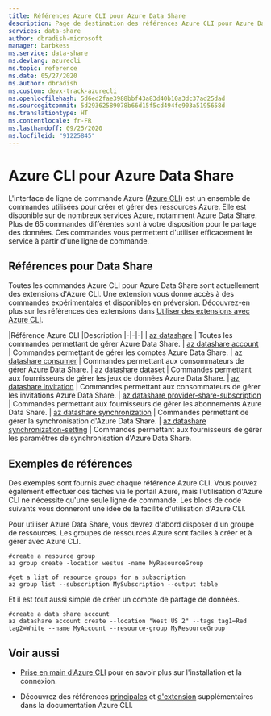 ```yaml
---
title: Références Azure CLI pour Azure Data Share
description: Page de destination des références Azure CLI pour Azure Data Share
services: data-share
author: dbradish-microsoft
manager: barbkess
ms.service: data-share
ms.devlang: azurecli
ms.topic: reference
ms.date: 05/27/2020
ms.author: dbradish
ms.custom: devx-track-azurecli
ms.openlocfilehash: 5d6ed2fae3988bbf43a83d40b10a3dc37ad25dad
ms.sourcegitcommit: 5d29362589078b66d15f5cd494fe903a5195658d
ms.translationtype: HT
ms.contentlocale: fr-FR
ms.lasthandoff: 09/25/2020
ms.locfileid: "91225845"
---
```

# <a name="azure-cli-for-azure-data-share"></a>Azure CLI pour Azure Data Share

L'interface de ligne de commande Azure ([Azure CLI](./what-is-azure-cli.md)) est un ensemble de commandes utilisées pour créer et gérer des ressources Azure.  Elle est disponible sur de nombreux services Azure, notamment Azure Data Share.  Plus de 65 commandes différentes sont à votre disposition pour le partage des données.  Ces commandes vous permettent d'utiliser efficacement le service à partir d'une ligne de commande.

## <a name="references-for-data-share"></a>Références pour Data Share

Toutes les commandes Azure CLI pour Azure Data Share sont actuellement des extensions d'Azure CLI.  Une extension vous donne accès à des commandes expérimentales et disponibles en préversion.  Découvrez-en plus sur les références des extensions dans [Utiliser des extensions avec Azure CLI](./azure-cli-extensions-overview.md).

|Référence Azure CLI |Description
|-|-|-|
| [az datashare](/cli/azure/ext/datashare/datashare) | Toutes les commandes permettant de gérer Azure Data Share.
| [az datashare account](/cli/azure/ext/datashare/datashare/account) | Commandes permettant de gérer les comptes Azure Data Share.
| [az datashare consumer](/cli/azure/ext/datashare/datashare/consumer) | Commandes permettant aux consommateurs de gérer Azure Data Share.
| [az datashare dataset](/cli/azure/ext/datashare/datashare/dataset) | Commandes permettant aux fournisseurs de gérer les jeux de données Azure Data Share.
| [az datashare invitation](/cli/azure/ext/datashare/datashare/invitation) | Commandes permettant aux consommateurs de gérer les invitations Azure Data Share.
| [az datashare provider-share-subscription](/cli/azure/ext/datashare/datashare/provider-share-subscription) | Commandes permettant aux fournisseurs de gérer les abonnements Azure Data Share.
| [az datashare synchronization](/cli/azure/ext/datashare/datashare/synchronization)  | Commandes permettant de gérer la synchronisation d'Azure Data Share.
| [az datashare synchronization-setting](/cli/azure/ext/datashare/datashare/synchronization-setting)  | Commandes permettant aux fournisseurs de gérer les paramètres de synchronisation d'Azure Data Share.

## <a name="reference-examples"></a>Exemples de références

Des exemples sont fournis avec chaque référence Azure CLI. Vous pouvez également effectuer ces tâches via le portail Azure, mais l'utilisation d'Azure CLI ne nécessite qu'une seule ligne de commande.  Les blocs de code suivants vous donneront une idée de la facilité d'utilisation d'Azure CLI.

Pour utiliser Azure Data Share, vous devrez d'abord disposer d'un groupe de ressources.  Les groupes de ressources Azure sont faciles à créer et à gérer avec Azure CLI.  

```azurecli
#create a resource group
az group create -location westus -name MyResourceGroup
```

```azurecli
#get a list of resource groups for a subscription
az group list --subscription MySubscription --output table
```

Et il est tout aussi simple de créer un compte de partage de données.

```azurecli
#create a data share account
az datashare account create --location "West US 2" --tags tag1=Red tag2=White --name MyAccount --resource-group MyResourceGroup
```

## <a name="see-also"></a>Voir aussi

* [Prise en main d'Azure CLI](./get-started-with-azure-cli.md) pour en savoir plus sur l'installation et la connexion.

* Découvrez des références [principales](/cli/azure/reference-index) et [d'extension](./azure-cli-extensions-list.md) supplémentaires dans la documentation Azure CLI.